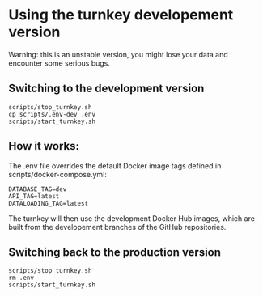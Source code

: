 # Using the turnkey developement version

Warning: this is an unstable version, you might lose your data and encounter some serious bugs.

## Switching to the development version

```
scripts/stop_turnkey.sh
cp scripts/.env-dev .env
scripts/start_turnkey.sh 
```

## How it works:


The .env file overrides the default Docker image tags defined in scripts/docker-compose.yml:

```
DATABASE_TAG=dev
API_TAG=latest
DATALOADING_TAG=latest
```

The turnkey will then use the development Docker Hub images, which are built from the developement branches of the GitHub repositories.


## Switching back to the production version

```
scripts/stop_turnkey.sh
rm .env
scripts/start_turnkey.sh 
```
